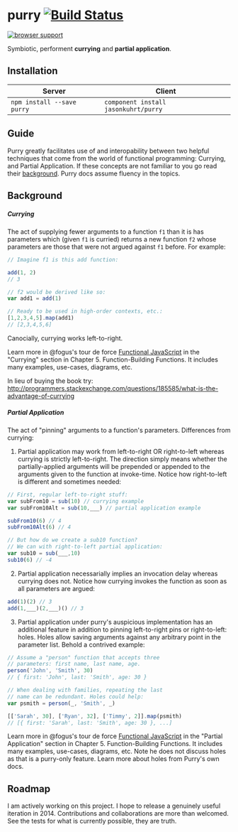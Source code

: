 # purry [![Build Status](https://travis-ci.org/jasonkuhrt/purry.png?branch=master)](https://travis-ci.org/jasonkuhrt/purry)

[![browser support](https://ci.testling.com/jasonkuhrt/purry.png)
](https://ci.testling.com/jasonkuhrt/purry)

  Symbiotic, performent **currying** and **partial application**.



## Installation

Server | Client
-------|--------
`npm install --save purry` | `component install jasonkuhrt/purry`

## Guide

Purry greatly facilitates use of and interopability between two helpful techniques that come from the world of functional programming: Currying, and Partial Application. If these concepts are not familiar to you go read their [background](#background). Purry docs assume fluency in the topics.



## Background

##### Currying
The act of supplying fewer arguments to a function `f1` than it is has parameters which (given `f1` is curried) returns a new function `f2` whose parameters are those that were not argued against `f1` before. For example:
```js
// Imagine f1 is this add function:

add(1, 2)
// 3

// f2 would be derived like so:
var add1 = add(1)

// Ready to be used in high-order contexts, etc.:
[1,2,3,4,5].map(add1)
// [2,3,4,5,6]
```
Canocially, currying works left-to-right.

Learn more in @fogus's tour de force [Functional JavaScript](http://www.functionaljavascript.com/) in the "Currying" section in Chapter 5. Function-Building Functions. It includes many examples, use-cases, diagrams, etc.

In lieu of buying the book try: http://programmers.stackexchange.com/questions/185585/what-is-the-advantage-of-currying

##### Partial Application
The act of "pinning" arguments to a function's parameters. Differences from currying:

1. Partial application may work from left-to-right OR right-to-left whereas currying is strictly left-to-right. The direction simply means whether the partially-applied arguments will be prepended or appended to the arguments given to the function at invoke-time. Notice how right-to-left is different and sometimes needed:
  ```js
  // First, regular left-to-right stuff:
  var subFrom10 = sub(10) // currying example
  var subFrom10Alt = sub(10,___) // partial application example

  subFrom10(6) // 4
  subFrom10Alt(6) // 4

  // But how do we create a sub10 function?
  // We can with right-to-left partial application:
  var sub10 = sub(___,10)
  sub10(6) // -4
  ```

2. Partial application necessarially implies an invocation delay whereas currying does not. Notice how currying invokes the function as soon as all parameters are argued:
  ```js
  add(1)(2) // 3
  add(1,___)(2,___)() // 3
  ```
3. Partial application under purry's auspicious implementation has an additional feature in addition to pinning left-to-right pins or right-to-left: holes. Holes allow saving arguments against any arbitrary point in the parameter list. Behold a contrived example:

  ```js
  // Assume a "person" function that accepts three
  // parameters: first name, last name, age.
  person('John', 'Smith', 30)
  // { first: 'John', last: 'Smith', age: 30 }

  // When dealing with families, repeating the last
  // name can be redundant. Holes could help:
  var psmith = person(_, 'Smith', _)

  [['Sarah', 30], ['Ryan', 32], ['Timmy', 2]].map(psmith)
  // [{ first: 'Sarah', last: 'Smith', age: 30 }, ...]
  ```

Learn more in @fogus's tour de force [Functional JavaScript](http://www.functionaljavascript.com/) in the "Partial Application" section in Chapter 5. Function-Building Functions. It includes many examples, use-cases, diagrams, etc. Note he does not discuss holes as that is a purry-only feature. Learn more about holes from Purry's own docs.




## Roadmap
  I am actively working on this project. I hope to release a genuinely useful iteration in 2014. Contributions and collaborations are more than welcomed. See the tests for what is currently possible, they are truth.
